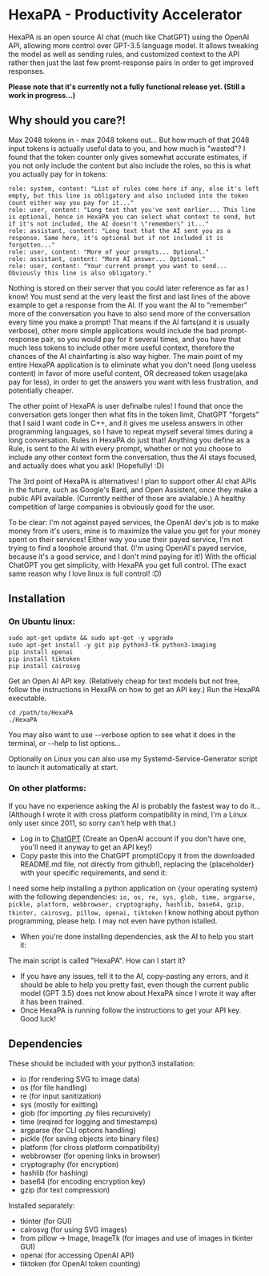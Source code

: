 # HexaPA - Productivity Accelerator
HexaPA is an open source AI chat (much like ChatGPT) using the OpenAI API, allowing more control over GPT-3.5 language model. It allows tweaking the model as well as sending rules, and customized context to the API rather then just the last few promt-response pairs in order to get improved responses.

**Please note that it's currently not a fully functional release yet. (Still a work in progress...)**

## Why should you care?!
Max 2048 tokens in - max 2048 tokens out... But how much of that 2048 input tokens is actually useful data to you, and how much is "wasted"?
I found that the token counter only gives somewhat accurate estimates, if you not only include the content but also include the roles, so this is what you actually pay for in tokens:

```
role: system, content: "List of rules come here if any, else it's left empty, but this line is obligatory and also included into the token count either way you pay for it..."
role: user, content: "Long text that you've sent earlier... This line is optional, hence in HexaPA you can select what context to send, but if it's not included, the AI doesn't \"remember\" it..."
role: assistant, content: "Long text that the AI sent you as a response. Same here, it's optional but if not included it is forgotten..."
role: user, content: "More of your prompts... Optional."
role: assistant, content: "More AI answer... Optional."
role: user, content: "Your current prompt you want to send... Obviously this line is also obligatory."
```

Nothing is stored on their server that you could later reference as far as I know! You must send at the very least the first and last lines of the above example to get a response from the AI. If you want the AI to "remember" more of the conversation you have to also send more of the conversation every time you make a prompt! That means if the AI farts(and it is usually verbose), other more simple applications would include the bad prompt-response pair, so you would pay for it several times, and you have that much less tokens to include other more useful context, therefore the chances of the AI chainfarting is also way higher. The main point of my entire HexaPA application is to eliminate what you don't need (long useless content) in favor of more useful content, OR decreased token usage(aka pay for less), in order to get the answers you want with less frustration, and potentially cheaper.

The other point of HexaPA is user definalbe rules! I found that once the conversation gets longer then what fits in the token limit, ChatGPT "forgets" that I said I want code in C++, and it gives me useless answers in other programming languages, so I have to repeat myself several times during a long conversation. Rules in HexaPA do just that! Anything you define as a Rule, is sent to the AI with every prompt, whether or not you choose to include any other context form the conversation, thus the AI stays focused, and actually does what you ask! (Hopefully! :D)

The 3rd point of HexaPA is alternatives! I plan to support other AI chat APIs in the future, such as Google's Bard, and Open Assistent, once they make a public API available. (Currently neither of those are avialable.) A healthy competition of large companies is obviously good for the user.

To be clear: I'm not against payed services, the OpenAI dev's job is to make money from it's users, mine is to maximize the value you get for your money spent on their services! Either way you use their payed service, I'm not trying to find a loophole around that. (I'm using OpenAI's payed service, because it's a good service, and I don't mind paying for it!) With the official ChatGPT you get simplicity, with HexaPA you get full control. (The exact same reason why I love linux is full control! :D)



## Installation

### On Ubuntu linux:
```
sudo apt-get update && sudo apt-get -y upgrade
sudo apt-get install -y git pip python3-tk python3-imaging
pip install openai
pip install tiktoken
pip install cairosvg
```

Get an Open AI API key. (Relatively cheap for text models but not free, follow the instructions in HexaPA on how to get an API key.)
Run the HexaPA executable.

```
cd /path/to/HexaPA
./HexaPA
```
You may also want to use --verbose option to see what it does in the terminal, or --help to list options...

Optionally on Linux you can also use my Systemd-Service-Generator script to launch it automatically at start.

### On other platforms:
If you have no experience asking the AI is probably the fastest way to do it... (Although I wrote it with cross platform compatibility in mind, I'm a Linux only user since 2011, so sorry can't help with that.)
- Log in to [ChatGPT](https://chat.openai.com/) (Create an OpenAI account if you don't have one, you'll need it anyway to get an API key!)
- Copy paste this into the ChatGPT prompt(Copy it from the downloaded README.md file, not directly from github!), replacing the {placeholder} with your specific requirements, and send it:

I need some help installing a python application on {your operating system} with the following dependencies:
`io, os, re, sys, glob, time, argparse, pickle, platform, webbrowser, cryptography, hashlib, base64, gzip, tkinter, cairosvg, pillow, openai, tiktoken`
I know nothing about python programming, please help. I may not even have python istalled.

- When you're done installing dependencies, ask the AI to help you start it:

The main script is called "HexaPA". How can I start it?

- If you have any issues, tell it to the AI, copy-pasting any errors, and it should be able to help you pretty fast, even though the current public model (GPT 3.5) does not know about HexaPA since I wrote it way after it has been trained.
- Once HexaPA is running follow the instructions to get your API key. Good luck!



## Dependencies
These should be included with your python3 installation:
- io (for rendering SVG to image data)
- os (for file handling)
- re (for input sanitization)
- sys (mostly for exitting)
- glob (for importing .py files recursively)
- time (reqired for logging and timestamps)
- argparse (for CLI options handling)
- pickle (for saving objects into binary files)
- platform (for clross platform compatibility)
- webbrowser (for opening links in browser)
- cryptography (for encryption)
- hashlib (for hashing)
- base64 (for encoding encryption key)
- gzip (for text compression)

Installed separately:
- tkinter (for GUI)
- cairosvg (for using SVG images)
- from pillow -> Image, ImageTk (for images and use of images in tkinter GUI)
- openai (for accessing OpenAI API)
- tiktoken (for OpenAI token counting)
